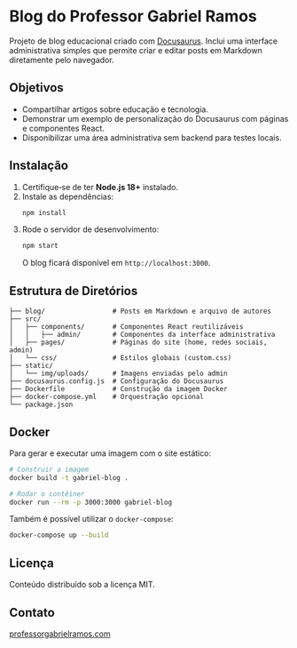 # Blog do Professor Gabriel Ramos

Projeto de blog educacional criado com [Docusaurus](https://docusaurus.io/). Inclui uma interface administrativa simples que permite criar e editar posts em Markdown diretamente pelo navegador.

## Objetivos
- Compartilhar artigos sobre educação e tecnologia.
- Demonstrar um exemplo de personalização do Docusaurus com páginas e componentes React.
- Disponibilizar uma área administrativa sem backend para testes locais.

## Instalação
1. Certifique‑se de ter **Node.js 18+** instalado.
2. Instale as dependências:
   ```bash
   npm install
   ```
3. Rode o servidor de desenvolvimento:
   ```bash
   npm start
   ```
   O blog ficará disponível em `http://localhost:3000`.

## Estrutura de Diretórios
```
├── blog/                 # Posts em Markdown e arquivo de autores
├── src/
│   ├── components/       # Componentes React reutilizáveis
│   │   ├── admin/        # Componentes da interface administrativa
│   ├── pages/            # Páginas do site (home, redes sociais, admin)
│   └── css/              # Estilos globais (custom.css)
├── static/
│   └── img/uploads/      # Imagens enviadas pelo admin
├── docusaurus.config.js  # Configuração do Docusaurus
├── Dockerfile            # Construção da imagem Docker
├── docker-compose.yml    # Orquestração opcional
└── package.json
```

## Docker
Para gerar e executar uma imagem com o site estático:
```bash
# Construir a imagem
docker build -t gabriel-blog .

# Rodar o contêiner
docker run --rm -p 3000:3000 gabriel-blog
```
Também é possível utilizar o `docker-compose`:
```bash
docker-compose up --build
```

## Licença
Conteúdo distribuído sob a licença MIT.

## Contato
[professorgabrielramos.com](https://professorgabrielramos.com)
